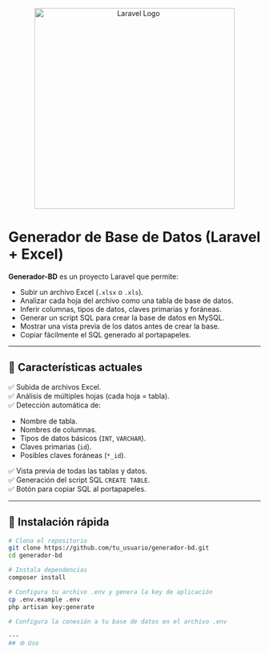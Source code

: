 <p align="center">
  <a href="https://laravel.com" target="_blank">
    <img src="https://raw.githubusercontent.com/laravel/art/master/logo-lockup/5%20SVG/2%20CMYK/1%20Full%20Color/laravel-logolockup-cmyk-red.svg" width="400" alt="Laravel Logo">
  </a>
</p>

# Generador de Base de Datos (Laravel + Excel)

**Generador-BD** es un proyecto Laravel que permite:
- Subir un archivo Excel (`.xlsx` o `.xls`).
- Analizar cada hoja del archivo como una tabla de base de datos.
- Inferir columnas, tipos de datos, claves primarias y foráneas.
- Generar un script SQL para crear la base de datos en MySQL.
- Mostrar una vista previa de los datos antes de crear la base.
- Copiar fácilmente el SQL generado al portapapeles.

---

## 🚀 **Características actuales**

✅ Subida de archivos Excel.  
✅ Análisis de múltiples hojas (cada hoja = tabla).  
✅ Detección automática de:
  - Nombre de tabla.
  - Nombres de columnas.
  - Tipos de datos básicos (`INT`, `VARCHAR`).
  - Claves primarias (`id`).
  - Posibles claves foráneas (`*_id`).

✅ Vista previa de todas las tablas y datos.  
✅ Generación del script SQL `CREATE TABLE`.  
✅ Botón para copiar SQL al portapapeles.

---

## 📂 **Instalación rápida**

```bash
# Clona el repositorio
git clone https://github.com/tu_usuario/generador-bd.git
cd generador-bd

# Instala dependencias
composer install

# Configura tu archivo .env y genera la key de aplicación
cp .env.example .env
php artisan key:generate

# Configura la conexión a tu base de datos en el archivo .env

---
## ⚙️ Uso